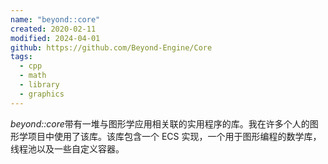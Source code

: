 ```yaml
---
name: "beyond::core"
created: 2020-02-11
modified: 2024-04-01
github: https://github.com/Beyond-Engine/Core
tags:
  - cpp
  - math
  - library
  - graphics
---
```


*beyond::core*带有一堆与图形学应用相关联的实用程序的库。我在许多个人的图形学项目中使用了该库。该库包含一个 ECS 实现，一个用于图形编程的数学库，线程池以及一些自定义容器。
